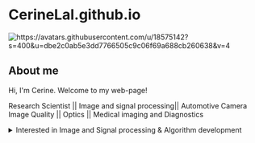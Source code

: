 # CerineLal.github.io
<picture>
 <source media="(prefers-color-scheme: dark)" srcset="https://avatars.githubusercontent.com/u/18575142?s=400&u=dbe2c0ab5e3dd7766505c9c06f69a688cb260638&v=4">
 <source media="(prefers-color-scheme: light)" srcset="https://avatars.githubusercontent.com/u/18575142?s=400&u=dbe2c0ab5e3dd7766505c9c06f69a688cb260638&v=4">
 <img alt="https://avatars.githubusercontent.com/u/18575142?s=400&u=dbe2c0ab5e3dd7766505c9c06f69a688cb260638&v=4" src="https://avatars.githubusercontent.com/u/18575142?s=400&u=dbe2c0ab5e3dd7766505c9c06f69a688cb260638&v=4">
</picture>

## About me
Hi, I'm Cerine. Welcome to my web-page!

Research Scientist || Image and signal processing|| Automotive Camera Image Quality || Optics || Medical imaging and Diagnostics

<details>
<summary>Interested in Image and Signal processing & Algorithm development </summary>
Currently working as Automotive Image Quality Function Owner at Valeo vision systems. Interested in Camera ISP and Mechatronics  development activities. 
 
<details>
<summary> Education </summary>
PhD : Photonics
 
Bachelors : Electronics and Instrumentation engineering
